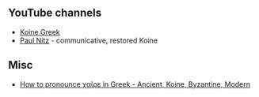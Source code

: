 ## YouTube channels

* [Koine Greek](https://www.youtube.com/channel/UCJqNqmXwm_Rr-cORhNBq6Xw)
* [Paul Nitz](https://www.youtube.com/channel/UC9DOj8F2WXeog9SBWMcMW6Q) - communicative, restored Koine

## Misc

* [How to pronounce χαῖρε in Greek - Ancient, Koine, Byzantine, Modern](https://www.youtube.com/watch?v=yCv5dK1DOgw)

